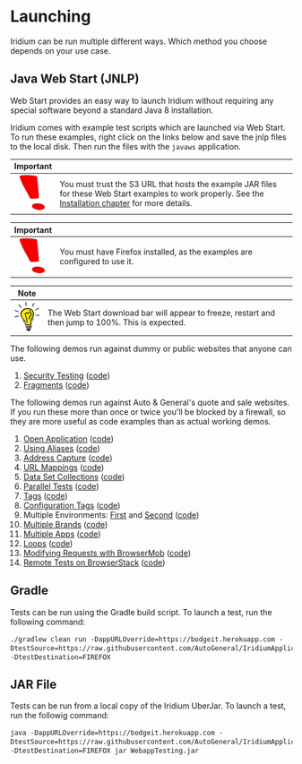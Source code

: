 # Launching
Iridium can be run multiple different ways. Which method you choose depends on your use case.

## Java Web Start (JNLP)
 Web Start provides an easy way to launch Iridium without requiring any special software beyond a standard Java 8 installation.
 
 Iridium comes with example test scripts which are launched via Web Start. To run these examples, right click on the links below and save the jnlp files to the local disk. Then run the files with the `javaws` application.

|Important|  |
|-|-|
|![](Exclamation_mark-red.png) | You must trust the S3 URL that hosts the example JAR files for these Web Start examples to work properly. See the [Installation chapter](installation.md) for more details. |

|Important|  |
|-|-|
|![](Exclamation_mark-red.png) |You must have Firefox installed, as the examples are configured to use it. |

|Note|  |
|-|-|
|![](light-bulbs-Light-Bulb.jpg) | The Web Start download bar will appear to freeze, restart and then jump to 100%. This is expected.|
 
 
 The following demos run against dummy or public websites that anyone can use.
 
 1. [Security Testing](https://raw.githubusercontent.com/AutoGeneral/IridiumApplicationTesting/master/examples/14.securitytest/test.jnlp) ([code](https://github.com/AutoGeneral/IridiumApplicationTesting/tree/master/examples/14.securitytest))
 2. [Fragments](https://raw.githubusercontent.com/AutoGeneral/IridiumApplicationTesting/master/examples/15.fragments/test.jnlp) ([code](https://github.com/AutoGeneral/IridiumApplicationTesting/tree/master/examples/15.fragments))


The following demos run against Auto & General's quote and sale websites. If you run these more than once or twice you'll be blocked by a firewall, so they are more useful as code examples than as actual working demos.

 
 1. [Open Application](https://raw.githubusercontent.com/AutoGeneral/IridiumApplicationTesting/master/examples/1.openapp/test.jnlp) ([code](https://github.com/AutoGeneral/IridiumApplicationTesting/tree/master/examples/1.openapp))
 2. [Using Aliases](https://raw.githubusercontent.com/AutoGeneral/IridiumApplicationTesting/master/examples/2.aliases/test.jnlp) ([code](https://github.com/AutoGeneral/IridiumApplicationTesting/tree/master/examples/2.aliases))
 3. [Address Capture](https://raw.githubusercontent.com/AutoGeneral/IridiumApplicationTesting/master/examples/3.addresscapture/test.jnlp) ([code](https://github.com/AutoGeneral/IridiumApplicationTesting/tree/master/examples/3.addresscapture))
 4. [URL Mappings](https://raw.githubusercontent.com/AutoGeneral/IridiumApplicationTesting/master/examples/4.urlmappings/test.jnlp) ([code](https://github.com/AutoGeneral/IridiumApplicationTesting/tree/master/examples/4.urlmappings))
 5. [Data Set Collections](https://raw.githubusercontent.com/AutoGeneral/IridiumApplicationTesting/master/examples/5.dataset/test.jnlp) ([code](https://github.com/AutoGeneral/IridiumApplicationTesting/tree/master/examples/5.dataset))
 6. [Parallel Tests](https://raw.githubusercontent.com/AutoGeneral/IridiumApplicationTesting/master/examples/6.paralleltest/test.jnlp) ([code](https://github.com/AutoGeneral/IridiumApplicationTesting/tree/master/examples/6.paralleltest))
 7. [Tags](https://raw.githubusercontent.com/AutoGeneral/IridiumApplicationTesting/master/examples/7.tags/test.jnlp) ([code](https://github.com/AutoGeneral/IridiumApplicationTesting/tree/master/examples/7.tags))
 8. [Configuration Tags](https://raw.githubusercontent.com/AutoGeneral/IridiumApplicationTesting/master/examples/8.configurationtags/test.jnlp) ([code](https://github.com/AutoGeneral/IridiumApplicationTesting/tree/master/examples/8.configurationtags))
 9. Multiple Environments: [First](https://raw.githubusercontent.com/AutoGeneral/IridiumApplicationTesting/master/examples/9.multipleenvironments/test-ecom.jnlp) and [Second](https://raw.githubusercontent.com/AutoGeneral/IridiumApplicationTesting/master/examples/9.multipleenvironments/test-secure.jnlp) ([code](https://github.com/AutoGeneral/IridiumApplicationTesting/tree/master/examples/9.multipleenvironments))
 10. [Multiple Brands](https://raw.githubusercontent.com/AutoGeneral/IridiumApplicationTesting/master/examples/10.multiplebrands/test.jnlp) ([code](https://github.com/AutoGeneral/IridiumApplicationTesting/tree/master/examples/10.multiplebrands))
 11. [Multiple Apps](https://raw.githubusercontent.com/AutoGeneral/IridiumApplicationTesting/master/examples/11.multipleapps/test.jnlp) ([code](https://github.com/AutoGeneral/IridiumApplicationTesting/tree/master/examples/11.multipleapps))
 12. [Loops](https://raw.githubusercontent.com/AutoGeneral/IridiumApplicationTesting/master/examples/12.loops/test.jnlp) ([code](https://github.com/AutoGeneral/IridiumApplicationTesting/tree/master/examples/12.loops))
 13. [Modifying Requests with BrowserMob](https://raw.githubusercontent.com/AutoGeneral/IridiumApplicationTesting/master/examples/13.blockrequests/test.jnlp) ([code](https://github.com/AutoGeneral/IridiumApplicationTesting/tree/master/examples/13.blockrequests))
 14. [Remote Tests on BrowserStack](https://raw.githubusercontent.com/AutoGeneral/IridiumApplicationTesting/master/examples/16.browserstack/test.jnlp) ([code](https://github.com/AutoGeneral/IridiumApplicationTesting/tree/master/examples/16.browserstack))
 
## Gradle
 Tests can be run using the Gradle build script. To launch a test, run the following command:
 
 ```
 ./gradlew clean run -DappURLOverride=https://bodgeit.herokuapp.com -DtestSource=https://raw.githubusercontent.com/AutoGeneral/IridiumApplicationTesting/master/examples/14.securitytest/test.feature -DtestDestination=FIREFOX
 ```

## JAR File
 Tests can be run from a local copy of the Iridium UberJar. To launch a test, run the followig command:
 
 ```
 java -DappURLOverride=https://bodgeit.herokuapp.com -DtestSource=https://raw.githubusercontent.com/AutoGeneral/IridiumApplicationTesting/master/examples/14.securitytest/test.feature -DtestDestination=FIREFOX jar WebappTesting.jar
 ```